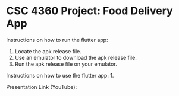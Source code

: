 # CSC 4360 Project: Food Delivery App

Instructions on how to run the flutter app:
  1. Locate the apk release file.
  2. Use an emulator to download the apk release file.
  3. Run the apk release file on your emulator.
     
Instructions on how to use the flutter app:
  1. 
  
Presentation Link (YouTube): 
